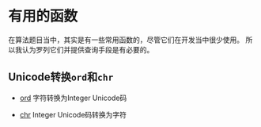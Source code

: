 # 有用的函数

在算法题目当中，其实是有一些常用函数的，尽管它们在开发当中很少使用。
所以我认为罗列它们并提供查询手段是有必要的。

## Unicode转换`ord`和`chr`

- [ord](https://docs.python.org/3/library/functions.html?highlight=ord#ord)
字符转换为Integer Unicode码

- [chr](https://docs.python.org/3/library/functions.html?highlight=chr#chr)
Integer Unicode码转换为字符

